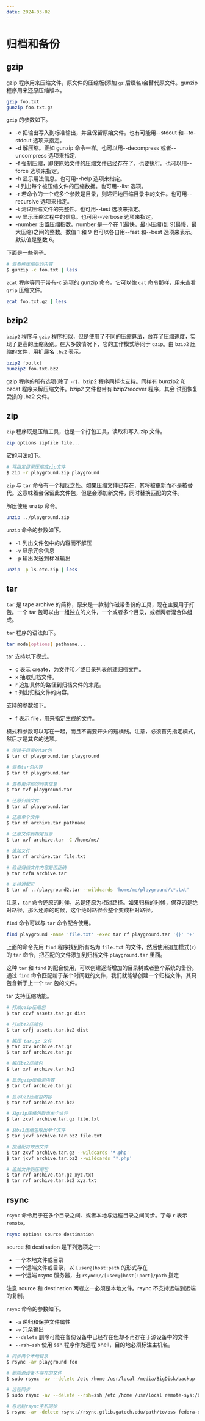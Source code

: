 ```yaml
---
date: 2024-03-02
---
```


# 归档和备份

## gzip

gzip 程序用来压缩文件，原文件的压缩版(添加 `gz` 后缀名)会替代原文件。gunzip 程序用来还原压缩版本。

```bash
gzip foo.txt
gunzip foo.txt.gz
```

`gzip` 的参数如下。

- -c 把输出写入到标准输出，并且保留原始文件。也有可能用--stdout 和--to-stdout 选项来指定。
- -d 解压缩。正如 gunzip 命令一样。也可以用--decompress 或者--uncompress 选项来指定.
- -f 强制压缩，即使原始文件的压缩文件已经存在了，也要执行。也可以用--force 选项来指定。
- -h 显示用法信息。也可用--help 选项来指定。
- -l 列出每个被压缩文件的压缩数据。也可用--list 选项。
- -r 若命令的一个或多个参数是目录，则递归地压缩目录中的文件。也可用--recursive 选项来指定。
- -t 测试压缩文件的完整性。也可用--test 选项来指定。
- -v 显示压缩过程中的信息。也可用--verbose 选项来指定。
- -number 设置压缩指数。number 是一个在 1(最快，最小压缩)到 9(最慢，最大压缩)之间的整数。数值 1 和 9 也可以各自用--fast 和--best 选项来表示。默认值是整数 6。

下面是一些例子。

```bash
# 查看解压缩后的内容
$ gunzip -c foo.txt | less
```

`zcat` 程序等同于带有-c 选项的 gunzip 命令。它可以像 `cat` 命令那样，用来查看 `gzip` 压缩文件。

```bash
zcat foo.txt.gz | less
```

## bzip2

`bzip2` 程序与 `gzip` 程序相似，但是使用了不同的压缩算法，舍弃了压缩速度，实现了更高的压缩级别。在大多数情况下，它的工作模式等同于 `gzip`。由 `bzip2` 压缩的文件，用扩展名 `.bz2` 表示。

```bash
bzip2 foo.txt
bunzip2 foo.txt.bz2
```

gzip 程序的所有选项(除了 `-r`)，bzip2 程序同样也支持。同样有 bunzip2 和 bzcat 程序来解压缩文件。bzip2 文件也带有 bzip2recover 程序，其会 试图恢复受损的 .bz2 文件。

## zip

`zip` 程序既是压缩工具，也是一个打包工具，读取和写入.zip 文件。

```bash
zip options zipfile file...
```

它的用法如下。

```bash
# 将指定目录压缩成zip文件
$ zip -r playground.zip playground
```

`zip` 与 `tar` 命令有一个相反之处。如果压缩文件已存在，其将被更新而不是被替代。这意味着会保留此文件包，但是会添加新文件，同时替换匹配的文件。

解压使用 `unzip` 命令。

```bash
unzip ../playground.zip
```

`unzip` 命令的参数如下。

- `-l` 列出文件包中的内容而不解压
- `-v` 显示冗余信息
- `-p` 输出发送到标准输出

```bash
unzip -p ls-etc.zip | less
```

## tar

`tar` 是 tape archive 的简称，原来是一款制作磁带备份的工具，现在主要用于打包。一个 tar 包可以由一组独立的文件，一个或者多个目录，或者两者混合体组成。

`tar` 程序的语法如下。

```bash
tar mode[options] pathname...
```

tar 支持以下模式。

- c 表示 create，为文件和／或目录列表创建归档文件。
- x 抽取归档文件。
- r 追加具体的路径到归档文件的末尾。
- t 列出归档文件的内容。

支持的参数如下。

- f 表示 file，用来指定生成的文件。

模式和参数可以写在一起，而且不需要开头的短横线。注意，必须首先指定模式，然后才是其它的选项。

```bash
# 创建子目录的tar包
$ tar cf playground.tar playground

# 查看tar包内容
$ tar tf playground.tar

# 查看更详细的列表信息
$ tar tvf playground.tar

# 还原归档文件
$ tar xf playground.tar

# 还原单个文件
$ tar xf archive.tar pathname

# 还原文件到指定目录
$ tar xvf archive.tar -C /home/me/

# 追加文件
$ tar rf archive.tar file.txt

# 验证归档文件内容是否正确
$ tar tvfW archive.tar

# 支持通配符
$ tar xf ../playground2.tar --wildcards 'home/me/playground/\*.txt'
```

注意，`tar` 命令还原的时候，总是还原为相对路径。如果归档的时候，保存的是绝对路径，那么还原的时候，这个绝对路径会整个变成相对路径。

`find` 命令可以与 `tar` 命令配合使用。

```bash
find playground -name 'file.txt' -exec tar rf playground.tar '{}' '+'
```

上面的命令先用 `find` 程序找到所有名为 `file.txt` 的文件，然后使用追加模式(`r`)的 `tar` 命令，把匹配的文件添加到归档文件 `playground.tar` 里面。

这种 `tar` 和 `find` 的配合使用，可以创建逐渐增加的目录树或者整个系统的备份。通过 `find` 命令匹配新于某个时间戳的文件，我们就能够创建一个归档文件，其只包含新于上一个 tar 包的文件。

tar 支持压缩功能。

```bash
# 打成gzip压缩包
$ tar czvf assets.tar.gz dist

# 打成bz2压缩包
$ tar cvfj assets.tar.bz2 dist

# 解压 tar.gz 文件
$ tar xzv archive.tar.gz
$ tar xvf archive.tar.gz

# 解压bz2压缩包
$ tar xvf archive.tar.bz2

# 显示gzip压缩包内容
$ tar tvf archive.tar.gz

# 显示bz2压缩包内容
$ tar tvf archive.tar.bz2

# 从gzip压缩包取出单个文件
$ tar zxvf archive.tar.gz file.txt

# 从bz2压缩包取出单个文件
$ tar jxvf archive.tar.bz2 file.txt

# 按通配符取出文件
$ tar zxvf archive.tar.gz --wildcards '*.php'
$ tar jxvf archive.tar.bz2 --wildcards '*.php'

# 追加文件到压缩包
$ tar rvf archive.tar.gz xyz.txt
$ tar rvf archive.tar.bz2 xyz.txt
```

## rsync

`rsync` 命令用于在多个目录之间、或者本地与远程目录之间同步。字母 `r` 表示 `remote`。

```bash
rsync options source destination
```

source 和 destination 是下列选项之一:

- 一个本地文件或目录
- 一个远端文件或目录，以 `[user@]host:path` 的形式存在
- 一个远端 rsync 服务器，由 `rsync://[user@]host[:port]/path` 指定

注意 source 和 destination 两者之一必须是本地文件。rsync 不支持远端到远端的复制。

`rsync` 命令的参数如下。

- `-a` 递归和保护文件属性
- `-v` 冗余输出
- `--delete` 删除可能在备份设备中已经存在但却不再存在于源设备中的文件
- `--rsh=ssh` 使用 ssh 程序作为远程 shell，目的地必须标注主机名。

```bash
# 同步两个本地目录
$ rsync -av playground foo

# 删除源设备不存在的文件
$ sudo rsync -av --delete /etc /home /usr/local /media/BigDisk/backup

# 远程同步
$ sudo rsync -av --delete --rsh=ssh /etc /home /usr/local remote-sys:/backup

# 与远程rsync主机同步
$ rsync -av -delete rsync://rsync.gtlib.gatech.edu/path/to/oss fedora-devel
```
